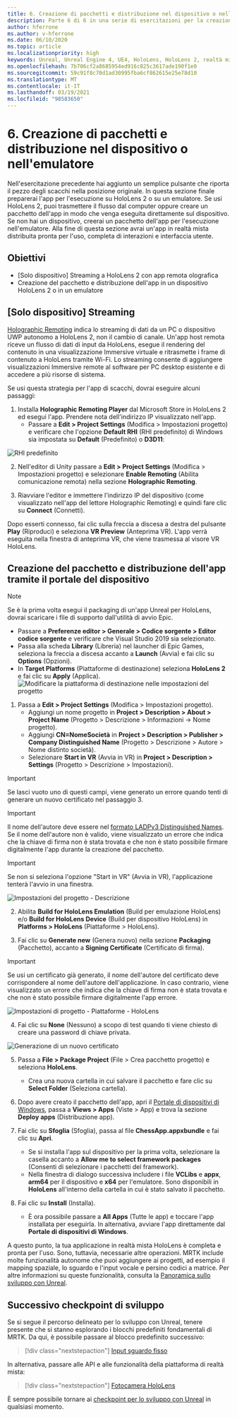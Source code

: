 ```yaml
---
title: 6. Creazione di pacchetti e distribuzione nel dispositivo o nell'emulatore
description: Parte 6 di 6 in una serie di esercitazioni per la creazione di un'app di scacchi con Unreal Engine 4 e il plug-in UX Tools di Mixed Reality Toolkit
author: hferrone
ms.author: v-hferrone
ms.date: 06/10/2020
ms.topic: article
ms.localizationpriority: high
keywords: Unreal, Unreal Engine 4, UE4, HoloLens, HoloLens 2, realtà mista, esercitazione, guida introduttiva, mrtk, uxt, UX Tools, documentazione, visore VR realtà mista, visore VR di windows mixed reality, visore per realtà virtuale
ms.openlocfilehash: 7b706cf2a8685954ed916c825c3617ade190f1e0
ms.sourcegitcommit: 59c91f8c70d1ad30995fba6cf862615e25e78d10
ms.translationtype: MT
ms.contentlocale: it-IT
ms.lasthandoff: 03/19/2021
ms.locfileid: "98583650"
---
```

# <a name="6-packaging--deploying-to-device-or-emulator"></a>6. Creazione di pacchetti e distribuzione nel dispositivo o nell'emulatore

Nell'esercitazione precedente hai aggiunto un semplice pulsante che riporta il pezzo degli scacchi nella posizione originale. In questa sezione finale preparerai l'app per l'esecuzione su HoloLens 2 o su un emulatore. Se usi HoloLens 2, puoi trasmettere il flusso dal computer oppure creare un pacchetto dell'app in modo che venga eseguita direttamente sul dispositivo. Se non hai un dispositivo, creerai un pacchetto dell'app per l'esecuzione nell'emulatore. Alla fine di questa sezione avrai un'app in realtà mista distribuita pronta per l'uso, completa di interazioni e interfaccia utente.

## <a name="objectives"></a>Obiettivi

* [Solo dispositivo] Streaming a HoloLens 2 con app remota olografica
* Creazione del pacchetto e distribuzione dell'app in un dispositivo HoloLens 2 o in un emulatore

## <a name="device-only-streaming"></a>[Solo dispositivo] Streaming

[Holographic Remoting](/windows/mixed-reality/add-holographic-remoting) indica lo streaming di dati da un PC o dispositivo UWP autonomo a HoloLens 2, non il cambio di canale. Un'app host remota riceve un flusso di dati di input da HoloLens, esegue il rendering del contenuto in una visualizzazione Immersive virtuale e ritrasmette i frame di contenuto a HoloLens tramite Wi-Fi. Lo streaming consente di aggiungere visualizzazioni Immersive remote al software per PC desktop esistente e di accedere a più risorse di sistema.

Se usi questa strategia per l'app di scacchi, dovrai eseguire alcuni passaggi:

1.  Installa **Holographic Remoting Player** dal Microsoft Store in HoloLens 2 ed esegui l'app. Prendere nota dell'indirizzo IP visualizzato nell'app.
    * Passare a **Edit > Project Settings** (Modifica > Impostazioni progetto) e verificare che l'opzione **Default RHI** (RHI predefinito) di Windows sia impostata su **Default** (Predefinito) o **D3D11**:

![RHI predefinito](../images/unreal/performance-recommendations-img-09.png)

2.  Nell'editor di Unity passare a **Edit > Project Settings** (Modifica > Impostazioni progetto) e selezionare **Enable Remoting** (Abilita comunicazione remota) nella sezione **Holographic Remoting**.

3.  Riavviare l'editor e immettere l'indirizzo IP del dispositivo (come visualizzato nell'app del lettore Holographic Remoting) e quindi fare clic su **Connect** (Connetti).

Dopo esserti connesso, fai clic sulla freccia a discesa a destra del pulsante **Play** (Riproduci) e seleziona **VR Preview** (Anteprima VR). L'app verrà eseguita nella finestra di anteprima VR, che viene trasmessa al visore VR HoloLens.

## <a name="packaging-and-deploying-the-app-via-device-portal"></a>Creazione del pacchetto e distribuzione dell'app tramite il portale del dispositivo

>[!NOTE]
>Se è la prima volta esegui il packaging di un'app Unreal per HoloLens, dovrai scaricare i file di supporto dall'utilità di avvio Epic.
>- Passare a **Preferenze editor > Generale > Codice sorgente > Editor codice sorgente** e verificare che Visual Studio 2019 sia selezionato.
>- Passa alla scheda **Library** (Libreria) nel launcher di Epic Games, seleziona la freccia a discesa accanto a **Launch** (Avvia) e fai clic su **Options** (Opzioni).
>- In **Target Platforms** (Piattaforme di destinazione) seleziona **HoloLens 2** e fai clic su **Apply** (Applica).
>![Modificare la piattaforma di destinazione nelle impostazioni del progetto](images/unreal-uxt/6-installationoptions.PNG)

1.  Passa a **Edit > Project Settings** (Modifica > Impostazioni progetto).
    * Aggiungi un nome progetto in **Project > Description > About > Project Name** (Progetto > Descrizione > Informazioni -> Nome progetto).
    * Aggiungi **CN=NomeSocietà** in **Project > Description > Publisher > Company Distinguished Name** (Progetto > Descrizione > Autore > Nome distinto società).
    * Selezionare **Start in VR** (Avvia in VR) in **Project > Description > Settings** (Progetto > Descrizione > Impostazioni).

> [!IMPORTANT]
> Se lasci vuoto uno di questi campi, viene generato un errore quando tenti di generare un nuovo certificato nel passaggio 3.

> [!IMPORTANT]
> Il nome dell'autore deve essere nel [formato LADPv3 Distinguished Names](https://www.ietf.org/rfc/rfc2253.txt). Se il nome dell'autore non è valido, viene visualizzato un errore che indica che la chiave di firma non è stata trovata e che non è stato possibile firmare digitalmente l'app durante la creazione del pacchetto.

> [!IMPORTANT]
> Se non si seleziona l'opzione "Start in VR" (Avvia in VR), l'applicazione tenterà l'avvio in una finestra.

![Impostazioni del progetto - Descrizione](images/unreal-uxt/6-cn-new.PNG)

2.  Abilita **Build for HoloLens Emulation** (Build per emulazione HoloLens) e/o **Build for HoloLens Device** (Build per dispositivo HoloLens) in **Platforms > HoloLens** (Piattaforme > HoloLens).

3.  Fai clic su **Generate new** (Genera nuovo) nella sezione **Packaging** (Pacchetto), accanto a **Signing Certificate** (Certificato di firma).

> [!IMPORTANT]
> Se usi un certificato già generato, il nome dell'autore del certificato deve corrispondere al nome dell'autore dell'applicazione. In caso contrario, viene visualizzato un errore che indica che la chiave di firma non è stata trovata e che non è stato possibile firmare digitalmente l'app errore.

![Impostazioni di progetto - Piattaforme - HoloLens](images/unreal-uxt/6-packaging.PNG)

4. Fai clic su **None** (Nessuno) a scopo di test quando ti viene chiesto di creare una password di chiave privata.

![Generazione di un nuovo certificato](images/unreal-uxt/6-private-key-testing.png)

5. Passa a **File > Package Project** (File > Crea pacchetto progetto) e seleziona **HoloLens**.
    * Crea una nuova cartella in cui salvare il pacchetto e fare clic su **Select Folder** (Seleziona cartella).

6.  Dopo avere creato il pacchetto dell'app, apri il [Portale di dispositivi di Windows](/windows/mixed-reality/using-the-windows-device-portal), passa a **Views > Apps** (Viste > App) e trova la sezione **Deploy apps** (Distribuzione app).

7.  Fai clic su **Sfoglia** (Sfoglia), passa al file **ChessApp.appxbundle** e fai clic su **Apri**.

    * Se si installa l'app sul dispositivo per la prima volta, selezionare la casella accanto a **Allow me to select framework packages** (Consenti di selezionare i pacchetti del framework).
    * Nella finestra di dialogo successiva includere i file **VCLibs** e **appx**, **arm64** per il dispositivo e **x64** per l'emulatore. Sono disponibili in **HoloLens** all'interno della cartella in cui è stato salvato il pacchetto.

8.  Fai clic su **Install** (Installa).
    * È ora possibile passare a **All Apps** (Tutte le app) e toccare l'app installata per eseguirla. In alternativa, avviare l'app direttamente dal **Portale di dispositivi di Windows**. 

A questo punto, la tua applicazione in realtà mista HoloLens è completa e pronta per l'uso. Sono, tuttavia, necessarie altre operazioni. MRTK include molte funzionalità autonome che puoi aggiungere ai progetti, ad esempio il mapping spaziale, lo sguardo e l'input vocale e persino codici a matrice. Per altre informazioni su queste funzionalità, consulta la [Panoramica sullo sviluppo con Unreal](/windows/mixed-reality/unreal-development-overview).

## <a name="next-development-checkpoint"></a>Successivo checkpoint di sviluppo

Se si segue il percorso delineato per lo sviluppo con Unreal, tenere presente che si stanno esplorando i blocchi predefiniti fondamentali di MRTK. Da qui, è possibile passare al blocco predefinito successivo:

> [!div class="nextstepaction"]
> [Input sguardo fisso](../unreal-gaze-input.md)

In alternativa, passare alle API e alle funzionalità della piattaforma di realtà mista:

> [!div class="nextstepaction"]
> [Fotocamera HoloLens](../unreal-hololens-camera.md)

È sempre possibile tornare ai [checkpoint per lo sviluppo con Unreal](../unreal-development-overview.md#2-core-building-blocks) in qualsiasi momento.